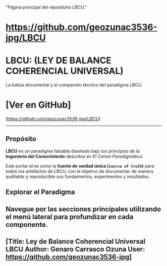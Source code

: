  "Página principal del repositorio LBCU."
# https://github.com/geozunac3536-jpg/LBCU

# LBCU: (LEY DE BALANCE COHERENCIAL UNIVERSAL)


La baliza documental y el compendio técnico del paradigma LBCU.


# [Ver en GitHub]
(https://github.com/geozunac3536-jpg/LBCU)

---

## Propósito

**LBCU** es un paradigma falsable diseñado bajo los principios de la **Ingeniería del Conocimiento** descritos en *El Canon Paradigmático*.

Este portal sirve como la **fuente de verdad única (`source of truth`)** para todos los artefactos de LBCU, con el objetivo de documentar de manera auditable y reproducible sus fundamentos, experimentos y resultados.

## Explorar el Paradigma

Navegue por las secciones principales utilizando el menú lateral para profundizar en cada componente.
---
## [Title: Ley de Balance Coherencial Universal LBCU Author: Genaro Carrasco Ozuna User: https://github.com/geozunac3536-jpg]
